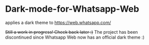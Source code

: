 # Dark-mode-for-Whatsapp-Web
applies a dark theme to https://web.whatsapp.com/

~~Still a work in progress! Check back later :)~~
The project has been discontinued since Whatsapp Web now has an official dark theme :)
